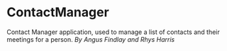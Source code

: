 # ContactManager
Contact Manager application, used to manage a list of contacts and their meetings for a person.
*By Angus Findlay and Rhys Harris*

